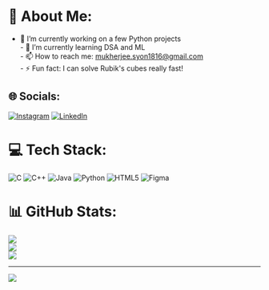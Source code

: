 # 💫 About Me:
- 🔭 I’m currently working on a few Python projects<br>- 🌱 I’m currently learning DSA and ML<br>- 📫 How to reach me: mukherjee.syon1816@gmail.com<br>- ⚡ Fun fact: I can solve Rubik's cubes really fast!


## 🌐 Socials:
[![Instagram](https://img.shields.io/badge/Instagram-%23E4405F.svg?logo=Instagram&logoColor=white)](https://instagram.com/@smh_6.92) [![LinkedIn](https://img.shields.io/badge/LinkedIn-%230077B5.svg?logo=linkedin&logoColor=white)](https://linkedin.com/in/www.linkedin.com/in/syon-mukherjee) 

# 💻 Tech Stack:
![C](https://img.shields.io/badge/c-%2300599C.svg?style=for-the-badge&logo=c&logoColor=white) ![C++](https://img.shields.io/badge/c++-%2300599C.svg?style=for-the-badge&logo=c%2B%2B&logoColor=white) ![Java](https://img.shields.io/badge/java-%23ED8B00.svg?style=for-the-badge&logo=openjdk&logoColor=white) ![Python](https://img.shields.io/badge/python-3670A0?style=for-the-badge&logo=python&logoColor=ffdd54) ![HTML5](https://img.shields.io/badge/html5-%23E34F26.svg?style=for-the-badge&logo=html5&logoColor=white) ![Figma](https://img.shields.io/badge/figma-%23F24E1E.svg?style=for-the-badge&logo=figma&logoColor=white)
# 📊 GitHub Stats:
![](https://github-readme-stats.vercel.app/api?username=smh653&theme=dark&hide_border=false&include_all_commits=false&count_private=false)<br/>
![](https://github-readme-streak-stats.herokuapp.com/?user=smh653&theme=dark&hide_border=false)<br/>
![](https://github-readme-stats.vercel.app/api/top-langs/?username=smh653&theme=dark&hide_border=false&include_all_commits=false&count_private=false&layout=compact)

---
[![](https://visitcount.itsvg.in/api?id=smh653&icon=0&color=0)](https://visitcount.itsvg.in)

<!-- Proudly created with GPRM ( https://gprm.itsvg.in ) -->
